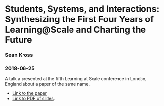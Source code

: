 # Students, Systems, and Interactions: Synthesizing the First Four Years of Learning@Scale and Charting the Future

### Sean Kross

### 2018-06-25

A talk a presented at the fifth Learning at Scale conference in London, England
about a paper of the same name.

- [Link to the paper](http://seankross.com/las-2018/)
- [Link to PDF of slides](http://seankross.com/las-2018-talk/talk.pdf).
